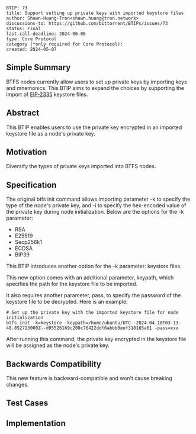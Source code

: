
```
BTIP: 73
title: Support setting up private keys with imported keystore files
author: Shawn-Huang-Tron<shawn.huang@tron.network>
discussions-to: https://github.com/bittorrent/BTIPs/issues/73
status: Final
last-call-deadline: 2024-06-06
type: Core Protocol
category (*only required for Core Protocol):
created: 2024-05-07
```

## Simple Summary

BTFS nodes currently allow users to set up private keys by importing keys and mnemonics. This BTIP aims to expand the choices by supporting the import of [EIP-2335](https://eips.ethereum.org/EIPS/eip-2335) keystore files.

## Abstract

This BTIP enables users to use the private key encrypted in an imported keystore file as a node's private key.

## Motivation

Diversify the types of private keys imported into BTFS nodes.

## Specification

The original btfs init command allows importing parameter -k to specify the type of the node's private key, and -i to specify the hex-encoded value of the private key during node initialization.  Below are the options for the -k parameter:

- RSA
- E25519
- Secp256k1
- ECDSA
- BIP39

This BTIP introduces another option for the -k parameter: keystore files.

This new option comes with an additional parameter, keypath, which specifies the path for the keystore file to be imported.

It also requires another parameter, pass, to specify the password of the keystore file to be decrypted.
Here is an example:

```shell
# Set up the private key with the imported keystore file for node initialization
btfs init -k=keystore -keypath=/home/ubuntu/UTC--2024-04-18T03-13-48.852713000Z--d95526169c208c76422ddf6abbb0eef318165a61 -pass=xxx
```

After running this command, the private key encrypted in the keystore file will be assigned as the node's private key.

## Backwards Compatibility

This new feature is backward-compatible and won’t cause breaking changes.

## Test Cases

## Implementation
